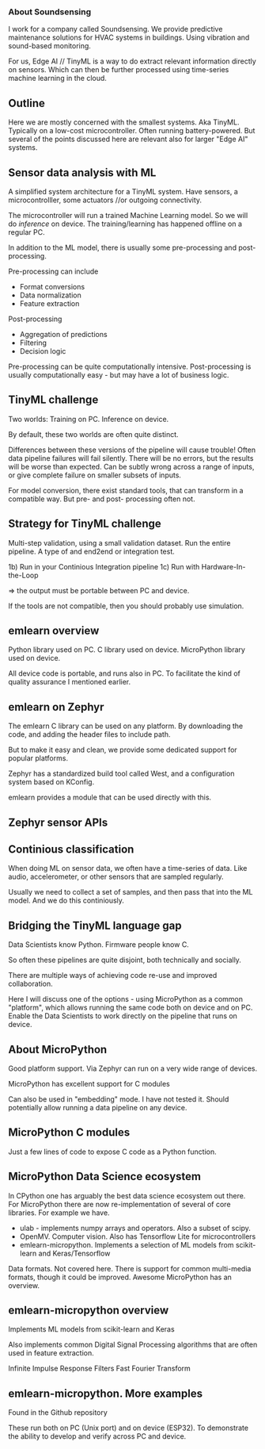 
### About Soundsensing

I work for a company called Soundsensing.
We provide predictive maintenance solutions for HVAC systems in buildings.
Using vibration and sound-based monitoring.

For us, Edge AI // TinyML is a way to do extract relevant information directly on sensors.
Which can then be further processed using time-series machine learning in the cloud.

## Outline


Here we are mostly concerned with the smallest systems.
Aka TinyML.
Typically on a low-cost microcontroller.
Often running battery-powered.
But several of the points discussed here are relevant also for larger "Edge AI" systems.


## Sensor data analysis with ML

A simplified system architecture for a TinyML system.
Have sensors, a microcontrolller, some actuators //or outgoing connectivity.

The microcontroller will run a trained Machine Learning model.
So we will do *inference* on device.
The training/learning has happened offline on a regular PC.

In addition to the ML model, there is usually some pre-processing and post-processing.

Pre-processing can include

- Format conversions
- Data normalization
- Feature extraction

Post-processing

- Aggregation of predictions
- Filtering
- Decision logic

Pre-processing can be quite computationally intensive.
Post-processing is usually computationally easy - but may have a lot of business logic.


## TinyML challenge

Two worlds:
Training on PC.
Inference on device.

By default, these two worlds are often quite distinct.

Differences between these versions of the pipeline will cause trouble!
Often data pipeline failures will fail silently.
There will be no errors, but the results will be worse than expected.
Can be subtly wrong across a range of inputs,
or give complete failure on smaller subsets of inputs. 

For model conversion, there exist standard tools, that can transform in a compatible way.
But pre- and post- processing often not.

## Strategy for TinyML challenge

Multi-step validation, using a small validation dataset.
Run the entire pipeline.
A type of and end2end or integration test.

1b) Run in your Continious Integration pipeline 
1c) Run with Hardware-In-the-Loop

=> the output must be portable between PC and device.

If the tools are not compatible, then you should probably use simulation.

## emlearn overview

Python library used on PC.
C library used on device.
MicroPython library used on device.

All device code is portable, and runs also in PC.
To facilitate the kind of quality assurance I mentioned earlier.


## emlearn on Zephyr

The emlearn C library can be used on any platform.
By downloading the code, and adding the header files to include path.

But to make it easy and clean, we provide some dedicated support for popular platforms.

Zephyr has a standardized build tool called West,
and a configuration system based on KConfig.

emlearn provides a module that can be used directly with this.

## Zephyr sensor APIs


## Continious classification

When doing ML on sensor data, we often have a time-series of data.
Like audio, accelerometer, or other sensors that are sampled regularly.

Usually we need to collect a set of samples, and then pass that into the ML model.
And we do this continiously.


## Bridging the TinyML language gap

Data Scientists know Python.
Firmware people know C.

So often these pipelines are quite disjoint, both technically and socially.

There are multiple ways of achieving code re-use and improved collaboration.

Here I will discuss one of the options - using MicroPython as a common "platform",
which allows running the same code both on device and on PC.
Enable the Data Scientists to work directly on the pipeline that runs on device.


## About MicroPython

Good platform support.
Via Zephyr can run on a very wide range of devices.

MicroPython has excellent support for C modules

Can also be used in "embedding" mode.
I have not tested it.
Should potentially allow running a data pipeline on any device.


## MicroPython C modules

Just a few lines of code to expose C code as a Python function.


## MicroPython Data Science ecosystem

In CPython one has arguably the best data science ecosystem out there.
For MicroPython there are now re-implementation of several of core libraries.
For example we have.

* ulab - implements numpy arrays and operators. Also a subset of scipy.
* OpenMV. Computer vision. Also has Tensorflow Lite for microcontrollers
* emlearn-micropython. Implements a selection of ML models from scikit-learn and Keras/Tensorflow

Data formats. Not covered here.
There is support for common multi-media formats, though it could be improved.
Awesome MicroPython has an overview.

## emlearn-micropython overview

Implements ML models from scikit-learn and Keras

Also implements common Digital Signal Processing algorithms that are often used in feature extraction.

Infinite Impulse Response Filters
Fast Fourier Transform


## emlearn-micropython. More examples

Found in the Github repository

These run both on PC (Unix port) and on device (ESP32).
To demonstrate the ability to develop and verify across PC and device.


